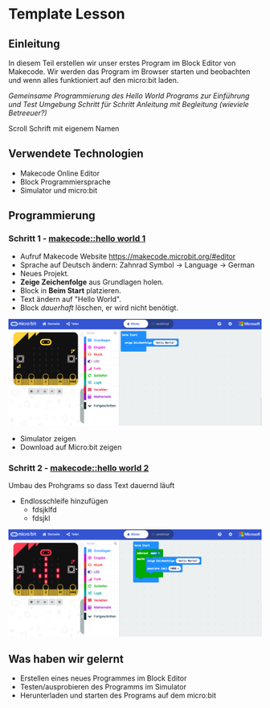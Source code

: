 
# Template Lesson

## Einleitung

In diesem Teil erstellen wir unser erstes Program im Block Editor von Makecode. Wir werden das Program im Browser starten und beobachten und wenn alles funktioniert auf den micro:bit laden.

*Gemeinsame Programmierung des Hello World Programs zur Einführung und Test Umgebung
Schritt für Schritt Anleitung mit Begleitung (wieviele Betreeuer?)*

Scroll Schrift mit eigenem Namen


## Verwendete Technologien

* Makecode Online Editor
* Block Programmiersprache
* Simulator und micro:bit


## Programmierung

### Schritt 1 - [makecode::hello world 1](https://makecode.microbit.org/_8MPCeJCkVXjW)

*   Aufruf Makecode Website https://makecode.microbit.org/#editor
*   Sprache auf Deutsch ändern: Zahnrad Symbol -> Language -> German
*   Neues Projekt.
*   **Zeige Zeichenfolge** aus Grundlagen holen. 
*   Block in **Beim Start** platzieren.
*   Text ändern auf "Hello World".
*   Block *dauerhaft* löschen, er wird nicht benötigt.

![](hello_world_1.png)

*   Simulator zeigen
*   Download auf Micro:bit zeigen


### Schritt 2 - [makecode::hello world 2](https://makecode.microbit.org/_AMCWUATzHHi8)

Umbau des Prohgrams so dass Text dauernd läuft

*   Endlosschleife hinzufügen
    * fdsjklfd
    * fdsjkl

![](hello_world_2.png)



## Was haben wir gelernt

*   Erstellen eines neues Programmes im Block Editor
*   Testen/ausprobieren des Programms im Simulator
*   Herunterladen und starten des Programs auf dem micro:bit
